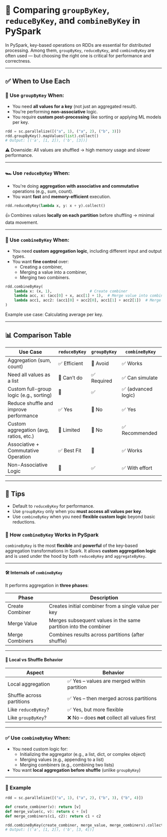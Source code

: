 
# 🔀 Comparing `groupByKey`, `reduceByKey`, and `combineByKey` in PySpark

In PySpark, key-based operations on RDDs are essential for distributed processing. Among them, `groupByKey`, `reduceByKey`, and `combineByKey` are often used — but choosing the right one is critical for performance and correctness.

---

## ✅ When to Use Each

### 🧠 Use `groupByKey` When:
- You need **all values for a key** (not just an aggregated result).
- You're performing **non-associative** logic.
- You require **custom post-processing** like sorting or applying ML models per key.

```python
rdd = sc.parallelize([("a", 1), ("a", 2), ("b", 3)])
rdd.groupByKey().mapValues(list).collect()
# Output: [('a', [1, 2]), ('b', [3])]
```

⚠️ Downside: All values are shuffled → high memory usage and slower performance.

---

### 🏎️ Use `reduceByKey` When:
- You're doing **aggregation with associative and commutative** operations (e.g., sum, count).
- You want **fast** and **memory-efficient** execution.

```python
rdd.reduceByKey(lambda x, y: x + y).collect()
```

👍 Combines values **locally on each partition** before shuffling → minimal data movement.

---

### 🧰 Use `combineByKey` When:
- You need **custom aggregation logic**, including different input and output types.
- You want **fine control** over:
  - Creating a combiner,
  - Merging a value into a combiner,
  - Merging two combiners.

```python
rdd.combineByKey(
    lambda x: (x, 1),                 # Create combiner
    lambda acc, x: (acc[0] + x, acc[1] + 1),  # Merge value into combiner
    lambda acc1, acc2: (acc1[0] + acc2[0], acc1[1] + acc2[1])  # Merge combiners
)
```

Example use case: Calculating average per key.

---

## 📊 Comparison Table

| Use Case                                   | `reduceByKey`       | `groupByKey`       | `combineByKey`     |
|--------------------------------------------|----------------------|---------------------|---------------------|
| Aggregation (sum, count)                   | ✅ Efficient         | 🚫 Avoid            | ✅ Works            |
| Need all values as a list                  | 🚫 Can’t do          | ✅ Required          | ✅ Can simulate     |
| Custom full-group logic (e.g., sorting)    | 🚫                   | ✅                  | ✅ (advanced logic) |
| Reduce shuffle and improve performance     | ✅ Yes               | 🚫 No               | ✅ Yes              |
| Custom aggregation (avg, ratios, etc.)     | 🚫 Limited           | 🚫 No               | ✅ Recommended      |
| Associative + Commutative Operation        | ✅ Best Fit          | 🚫                  | ✅ Works            |
| Non-Associative Logic                      | 🚫                  | ✅                  | ✅ With effort      |

---

## 🧠 Tips

- Default to `reduceByKey` for performance.
- Use `groupByKey` only when you **must access all values per key**.
- Use `combineByKey` when you need **flexible custom logic** beyond basic reductions.


### 🔁 How `combineByKey` Works in PySpark

`combineByKey` is the most **flexible** and **powerful** of the key-based aggregation transformations in Spark. It allows **custom aggregation logic** and is used under the hood by both `reduceByKey` and `aggregateByKey`.

---

#### 🛠️ Internals of `combineByKey`

It performs aggregation in **three phases**:

| Phase             | Description                                                  |
|------------------|--------------------------------------------------------------|
| Create Combiner   | Creates initial combiner from a single value per key         |
| Merge Value       | Merges subsequent values in the same partition into the combiner |
| Merge Combiners   | Combines results across partitions (after shuffle)           |

---

#### 🔀 Local vs Shuffle Behavior

| Aspect                    | Behavior                                         |
|---------------------------|--------------------------------------------------|
| Local aggregation         | ✅ Yes – values are merged within partition       |
| Shuffle across partitions | ✅ Yes – then merged across partitions            |
| Like `reduceByKey`?       | ✅ Yes, but more flexible                         |
| Like `groupByKey`?        | ❌ No – does **not** collect all values first     |

---

### ✅ Use `combineByKey` When:

- You need custom logic for:
  - Initializing the aggregator (e.g., a list, dict, or complex object)
  - Merging values (e.g., appending to a list)
  - Merging combiners (e.g., combining two lists)
- You want **local aggregation before shuffle** (unlike `groupByKey`)

---

### 🧪 Example

```python
rdd = sc.parallelize([("a", 1), ("a", 2), ("b", 3), ("b", 4)])

def create_combiner(v): return [v]
def merge_value(c, v): return c + [v]
def merge_combiners(c1, c2): return c1 + c2

rdd.combineByKey(create_combiner, merge_value, merge_combiners).collect()
# Output: [('a', [1, 2]), ('b', [3, 4])]
